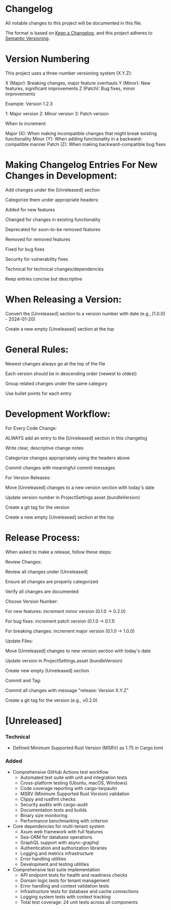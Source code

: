 # Changelog

All notable changes to this project will be documented in this file.

The format is based on [Keep a Changelog](https://keepachangelog.com/en/1.0.0/), and this project adheres to [Semantic Versioning](https://semver.org/spec/v2.0.0.html).

# Version Numbering

This project uses a three-number versioning system (X.Y.Z):

X (Major): Breaking changes, major feature overhauls
Y (Minor): New features, significant improvements
Z (Patch): Bug fixes, minor improvements

Example: Version 1.2.3

1: Major version
2: Minor version
3: Patch version

When to increment:

Major (X): When making incompatible changes that might break existing functionality
Minor (Y): When adding functionality in a backward-compatible manner
Patch (Z): When making backward-compatible bug fixes

# Making Changelog Entries For New Changes in Development:

Add changes under the [Unreleased] section

Categorize them under appropriate headers:

Added for new features

Changed for changes in existing functionality

Deprecated for soon-to-be removed features

Removed for removed features

Fixed for bug fixes

Security for vulnerability fixes

Technical for technical changes/dependencies

Keep entries concise but descriptive

# When Releasing a Version:
Convert the [Unreleased] section to a version number with date (e.g., [1.0.0] - 2024-01-20)

Create a new empty [Unreleased] section at the top

# General Rules:
Newest changes always go at the top of the file

Each version should be in descending order (newest to oldest)

Group related changes under the same category

Use bullet points for each entry

# Development Workflow:
For Every Code Change:

ALWAYS add an entry to the [Unreleased] section in this changelog

Write clear, descriptive change notes

Categorize changes appropriately using the headers above

Commit changes with meaningful commit messages

For Version Releases:

Move [Unreleased] changes to a new version section with today's date

Update version number in ProjectSettings.asset (bundleVersion)

Create a git tag for the version

Create a new empty [Unreleased] section at the top

# Release Process:
When asked to make a release, follow these steps:

Review Changes:

Review all changes under [Unreleased]

Ensure all changes are properly categorized

Verify all changes are documented

Choose Version Number:

For new features: increment minor version (0.1.0 → 0.2.0)

For bug fixes: increment patch version (0.1.0 → 0.1.1)

For breaking changes: increment major version (0.1.0 → 1.0.0)

Update Files:

Move [Unreleased] changes to new version section with today's date

Update version in ProjectSettings.asset (bundleVersion)

Create new empty [Unreleased] section

Commit and Tag:

Commit all changes with message "release: Version X.Y.Z"

Create a git tag for the version (e.g., v0.2.0)

# [Unreleased]

### Technical
- Defined Minimum Supported Rust Version (MSRV) as 1.75 in Cargo.toml

### Added
- Comprehensive GitHub Actions test workflow
  - Automated test suite with unit and integration tests
  - Cross-platform testing (Ubuntu, macOS, Windows)
  - Code coverage reporting with cargo-tarpaulin
  - MSRV (Minimum Supported Rust Version) validation
  - Clippy and rustfmt checks
  - Security audits with cargo-audit
  - Documentation tests and builds
  - Binary size monitoring
  - Performance benchmarking with criterion
- Core dependencies for multi-tenant system
  - Axum web framework with full features
  - Sea-ORM for database operations
  - GraphQL support with async-graphql
  - Authentication and authorization libraries
  - Logging and metrics infrastructure
  - Error handling utilities
  - Development and testing utilities
- Comprehensive test suite implementation
  - API endpoint tests for health and readiness checks
  - Domain logic tests for tenant management
  - Error handling and context validation tests
  - Infrastructure tests for database and cache connections
  - Logging system tests with context tracking
  - Total test coverage: 24 unit tests across all components

